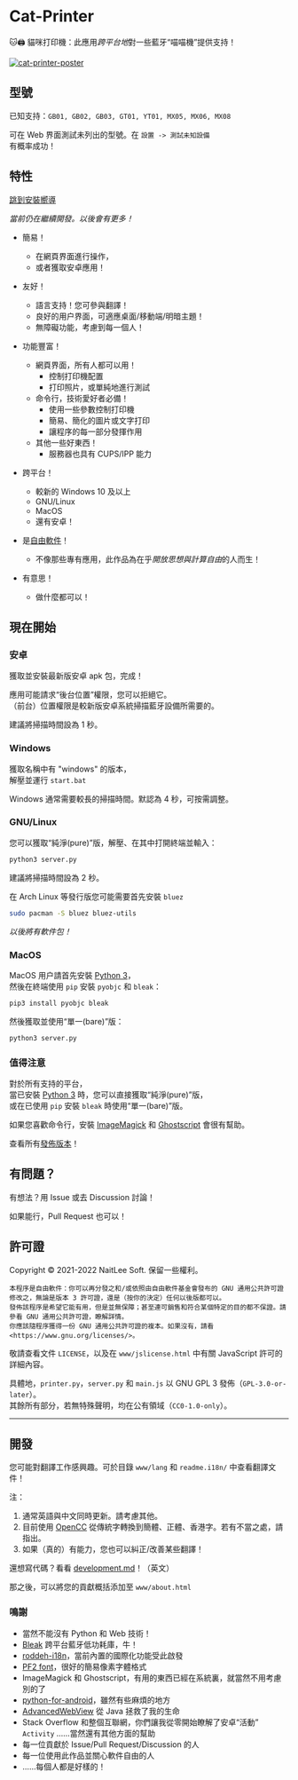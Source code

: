 
# Cat-Printer

🐱🖨 貓咪打印機：此應用*跨平台地*對一些藍牙“喵喵機”提供支持！

[![cat-printer-poster](https://repository-images.githubusercontent.com/403563361/93e32942-856c-4552-a8b0-b03c0976a3a7)](https://repository-images.githubusercontent.com/403563361/93e32942-856c-4552-a8b0-b03c0976a3a7)

## 型號

已知支持：`GB01, GB02, GB03, GT01, YT01, MX05, MX06, MX08`

可在 Web 界面測試未列出的型號。在 `設置 -> 測試未知設備`  
有概率成功！

## 特性

[跳到安裝嚮導](#現在開始)

*當前仍在繼續開發。以後會有更多！*

- 簡易！
  - 在網頁界面進行操作，
  - 或者獲取安卓應用！

- 友好！
  - 語言支持！您可參與翻譯！
  - 良好的用户界面，可適應桌面/移動端/明暗主題！
  - 無障礙功能，考慮到每一個人！

- 功能豐富！
  - 網頁界面，所有人都可以用！
    - 控制打印機配置
    - 打印照片，或單純地進行測試
  - 命令行，技術愛好者必備！
    - 使用一些參數控制打印機
    - 簡易、簡化的圖片或文字打印
    - 讓程序的每一部分發揮作用
  - 其他一些好東西！
    - 服務器也具有 CUPS/IPP 能力

- 跨平台！
  - 較新的 Windows 10 及以上
  - GNU/Linux
  - MacOS
  - 還有安卓！

- 是[自由軟件](https://www.gnu.org/philosophy/free-sw.html)！
  - 不像那些專有應用，此作品為在乎*開放思想與計算自由*的人而生！

- 有意思！
  - 做什麼都可以！

## 現在開始

### 安卓

獲取並安裝最新版安卓 apk 包，完成！

應用可能請求“後台位置”權限，您可以拒絕它。  
（前台）位置權限是較新版安卓系統掃描藍牙設備所需要的。

建議將掃描時間設為 1 秒。

### Windows

獲取名稱中有 "windows" 的版本，  
解壓並運行 `start.bat`

Windows 通常需要較長的掃描時間。默認為 4 秒，可按需調整。

### GNU/Linux

您可以獲取“純淨(pure)”版，解壓、在其中打開終端並輸入：  
```bash
python3 server.py
```

建議將掃描時間設為 2 秒。

在 Arch Linux 等發行版您可能需要首先安裝 `bluez`  
```bash
sudo pacman -S bluez bluez-utils
```

*以後將有軟件包！*

### MacOS

MacOS 用户請首先安裝 [Python 3](https://www.python.org/)，  
然後在終端使用 `pip` 安裝 `pyobjc` 和 `bleak`：
```bash
pip3 install pyobjc bleak
```

然後獲取並使用“單一(bare)”版：  
```bash
python3 server.py
```

### 值得注意

對於所有支持的平台，  
當已安裝 [Python 3](https://www.python.org/) 時，您可以直接獲取“純淨(pure)”版，  
或在已使用 `pip` 安裝 `bleak` 時使用“單一(bare)”版。

如果您喜歡命令行，安裝 [ImageMagick](https://imagemagick.org/) 和 [Ghostscript](https://ghostscript.com/) 會很有幫助。

查看所有[發佈版本](https://github.com/NaitLee/Cat-Printer/releases)！

## 有問題？

有想法？用 Issue 或去 Discussion 討論！

如果能行，Pull Request 也可以！

## 許可證

Copyright © 2021-2022 NaitLee Soft. 保留一些權利。

```
本程序是自由軟件：你可以再分發之和/或依照由自由軟件基金會發布的 GNU 通用公共許可證修改之，無論是版本 3 許可證，還是（按你的決定）任何以後版都可以。
發佈該程序是希望它能有用，但是並無保障；甚至連可銷售和符合某個特定的目的都不保證。請參看 GNU 通用公共許可證，瞭解詳情。
你應該隨程序獲得一份 GNU 通用公共許可證的複本。如果沒有，請看 <https://www.gnu.org/licenses/>。 
```

敬請查看文件 `LICENSE`，以及在 `www/jslicense.html` 中有關 JavaScript 許可的詳細內容。

具體地，`printer.py`，`server.py` 和 `main.js` 以 GNU GPL 3 發佈（`GPL-3.0-or-later`）。  
其餘所有部分，若無特殊聲明，均在公有領域（`CC0-1.0-only`）。

--------

## 開發

您可能對翻譯工作感興趣。可於目錄 `www/lang` 和 `readme.i18n/` 中查看翻譯文件！

注：
1. 通常英語與中文同時更新。請考慮其他。
2. 目前使用 [OpenCC](https://github.com/BYVoid/OpenCC) 從傳統字轉換到簡體、正體、香港字。若有不當之處，請指出。  
3. 如果（真的）有能力，您也可以糾正/改善某些翻譯！

還想寫代碼？看看 [development.md](development.md)！（英文）

那之後，可以將您的貢獻概括添加至 `www/about.html`

### 鳴謝

- 當然不能沒有 Python 和 Web 技術！
- [Bleak](https://bleak.readthedocs.io/en/latest/) 跨平台藍牙低功耗庫，牛！
- [roddeh-i18n](https://github.com/roddeh/i18njs)，當前內置的國際化功能受此啟發
- [PF2 font](http://grub.gibibit.com/New_font_format)，很好的簡易像素字體格式
- ImageMagick 和 Ghostscript，有用的東西已經在系統裏，就當然不用考慮別的了
- [python-for-android](https://python-for-android.readthedocs.io/en/latest/)，雖然有些麻煩的地方
- [AdvancedWebView](https://github.com/delight-im/Android-AdvancedWebView) 從 Java 拯救了我的生命
- Stack Overflow 和整個互聯網，你們讓我從零開始瞭解了安卓“活動” `Activity`
  ……當然還有其他方面的幫助
- 每一位貢獻於 Issue/Pull Request/Discussion 的人
- 每一位使用此作品並關心軟件自由的人
- ……每個人都是好樣的！
